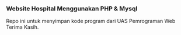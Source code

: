 ### Website Hospital Menggunakan PHP & Mysql
Repo ini untuk menyimpan kode program dari UAS Pemrograman Web <br>
Terima Kasih.
